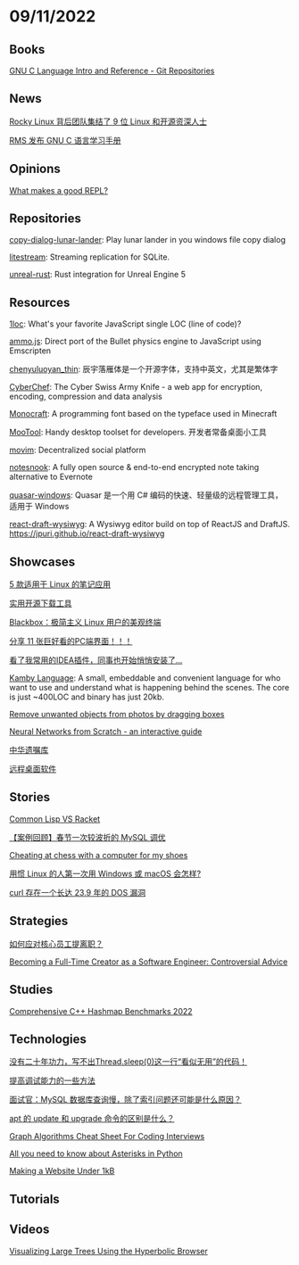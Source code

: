 # 09/11/2022

## Books
[GNU C Language Intro and Reference - Git Repositories](https://savannah.gnu.org/git/?group=c-intro-and-ref)

## News
[Rocky Linux 背后团队集结了 9 位 Linux 和开源资深人士](https://www.oschina.net/news/209216/linux-open-source-veterans-ciq-leadership-team)

[RMS 发布 GNU C 语言学习手册](https://www.oschina.net/news/209464/richard-stallman-gnu-c-language-reference-manual)

## Opinions
[What makes a good REPL?](https://vvvvalvalval.github.io/posts/what-makes-a-good-repl.html)

## Repositories
[copy-dialog-lunar-lander](https://github.com/Sanakan8472/copy-dialog-lunar-lander): Play lunar lander in you windows file copy dialog

[litestream](https://github.com/benbjohnson/litestream): Streaming replication for SQLite.

[unreal-rust](https://github.com/MaikKlein/unreal-rust): Rust integration for Unreal Engine 5

## Resources
[1loc](https://github.com/phuocng/1loc): What's your favorite JavaScript single LOC (line of code)?

[ammo.js](https://github.com/kripken/ammo.js): Direct port of the Bullet physics engine to JavaScript using Emscripten

[chenyuluoyan_thin](https://gitee.com/mirrors/chenyuluoyan_thin): 辰宇落雁体是一个开源字体，支持中英文，尤其是繁体字

[CyberChef](https://github.com/gchq/CyberChef): The Cyber Swiss Army Knife - a web app for encryption, encoding, compression and data analysis

[Monocraft](https://github.com/IdreesInc/Monocraft): A programming font based on the typeface used in Minecraft

[MooTool](https://gitee.com/zhoubochina/MooTool): Handy desktop toolset for developers. 开发者常备桌面小工具

[movim](https://github.com/movim/movim): Decentralized social platform

[notesnook](https://github.com/streetwriters/notesnook): A fully open source & end-to-end encrypted note taking alternative to Evernote

[quasar-windows](https://gitee.com/mirrors/quasar-windows): Quasar 是一个用 C# 编码的快速、轻量级的远程管理工具，适用于 Windows

[react-draft-wysiwyg](https://github.com/jpuri/react-draft-wysiwyg): A Wysiwyg editor build on top of ReactJS and DraftJS. https://jpuri.github.io/react-draft-wysiwyg

## Showcases
[5 款适用于 Linux 的笔记应用](https://linux.cn/article-14990-1.html)

[实用开源下载工具](https://www.oschina.net/project/awesome?columnId=24)

[Blackbox：极简主义 Linux 用户的美观终端](https://linux.cn/article-14992-1.html)

[分享 11 张巨好看的PC端界面！！！](https://juejin.cn/post/7140193310966022175)

[看了我常用的IDEA插件，同事也开始悄悄安装了...](https://juejin.cn/post/7140075471462465550)

[Kamby Language](https://kamby.org/): A small, embeddable and convenient language for who want to use and understand what is happening behind the scenes. The core is just ~400LOC and binary has just 20kb.

[Remove unwanted objects from photos by dragging boxes](https://cleanupphotos.com/)

[Neural Networks from Scratch - an interactive guide](https://aegeorge42.github.io/)

[中华遗嘱库](https://www.will.org.cn/)

[远程桌面软件](https://www.oschina.net/project/awesome?columnId=25)

## Stories
[Common Lisp VS Racket](https://gist.github.com/vindarel/c1ef5e043773921e3b11d8f4fe1ca7ac)

[【案例回顾】春节一次较波折的 MySQL 调优](https://my.oschina.net/u/4090830/blog/5571935)

[Cheating at chess with a computer for my shoes](https://incoherency.co.uk/blog/stories/sockfish.html)

[用惯 Linux 的人第一次用 Windows 或 macOS 会怎样?](https://linux.cn/article-15000-1.html)

[curl 存在一个长达 23.9 年的 DOS 漏洞](https://www.oschina.net/news/209743/curl-bug-23-years)

## Strategies
[如何应对核心员工提离职？](https://juejin.cn/post/7141021800624095246)

[Becoming a Full-Time Creator as a Software Engineer: Controversial Advice](https://blog.pragmaticengineer.com/how-to-become-a-full-time-creator/)

## Studies
[Comprehensive C++ Hashmap Benchmarks 2022](https://martin.ankerl.com/2022/08/27/hashmap-bench-01/)

## Technologies
[没有二十年功力，写不出Thread.sleep(0)这一行“看似无用”的代码！](https://juejin.cn/post/7139741080597037063)

[提高调试能力的一些方法](https://linux.cn/article-14991-1.html)

[面试官：MySQL 数据库查询慢，除了索引问题还可能是什么原因？](https://mp.weixin.qq.com/s/Cwqy59LICkyz-pk0WazZaw)

[apt 的 update 和 upgrade 命令的区别是什么？](https://linux.cn/article-14994-1.html)

[Graph Algorithms Cheat Sheet For Coding Interviews](https://memgraph.com/blog/graph-algorithms-cheat-sheet-for-coding-interviews)

[All you need to know about Asterisks in Python](https://bas.codes/posts/python-asterisks)

[Making a Website Under 1kB](https://tdarb.org/blog/under-1kb.html)

## Tutorials

## Videos
[Visualizing Large Trees Using the Hyperbolic Browser](https://www.youtube.com/watch?v=J0yFd2Pq_rg)
